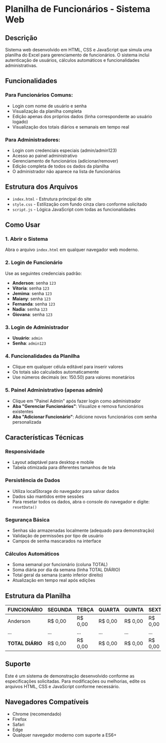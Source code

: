 # Planilha de Funcionários - Sistema Web

## Descrição
Sistema web desenvolvido em HTML, CSS e JavaScript que simula uma planilha do Excel para gerenciamento de funcionários. O sistema inclui autenticação de usuários, cálculos automáticos e funcionalidades administrativas.

## Funcionalidades

### Para Funcionários Comuns:
- Login com nome de usuário e senha
- Visualização da planilha completa
- Edição apenas dos próprios dados (linha correspondente ao usuário logado)
- Visualização dos totais diários e semanais em tempo real

### Para Administradores:
- Login com credenciais especiais (admin/admin123)
- Acesso ao painel administrativo
- Gerenciamento de funcionários (adicionar/remover)
- Edição completa de todos os dados da planilha
- O administrador não aparece na lista de funcionários

## Estrutura dos Arquivos

- `index.html` - Estrutura principal do site
- `style.css` - Estilização com fundo cinza claro conforme solicitado
- `script.js` - Lógica JavaScript com todas as funcionalidades

## Como Usar

### 1. Abrir o Sistema
Abra o arquivo `index.html` em qualquer navegador web moderno.

### 2. Login de Funcionário
Use as seguintes credenciais padrão:
- **Anderson**: senha `123`
- **Vitoria**: senha `123`
- **Jemima**: senha `123`
- **Maiany**: senha `123`
- **Fernanda**: senha `123`
- **Nadia**: senha `123`
- **Giovana**: senha `123`

### 3. Login de Administrador
- **Usuário**: `admin`
- **Senha**: `admin123`

### 4. Funcionalidades da Planilha
- Clique em qualquer célula editável para inserir valores
- Os totais são calculados automaticamente
- Use números decimais (ex: 150.50) para valores monetários

### 5. Painel Administrativo (apenas admin)
- Clique em "Painel Admin" após fazer login como administrador
- **Aba "Gerenciar Funcionários"**: Visualize e remova funcionários existentes
- **Aba "Adicionar Funcionário"**: Adicione novos funcionários com senha personalizada

## Características Técnicas

### Responsividade
- Layout adaptável para desktop e mobile
- Tabela otimizada para diferentes tamanhos de tela

### Persistência de Dados
- Utiliza localStorage do navegador para salvar dados
- Dados são mantidos entre sessões
- Para resetar todos os dados, abra o console do navegador e digite: `resetData()`

### Segurança Básica
- Senhas são armazenadas localmente (adequado para demonstração)
- Validação de permissões por tipo de usuário
- Campos de senha mascarados na interface

### Cálculos Automáticos
- Soma semanal por funcionário (coluna TOTAL)
- Soma diária por dia da semana (linha TOTAL DIÁRIO)
- Total geral da semana (canto inferior direito)
- Atualização em tempo real após edições

## Estrutura da Planilha

| FUNCIONÁRIO | SEGUNDA | TERÇA | QUARTA | QUINTA | SEXTA | TOTAL |
|-------------|---------|-------|---------|---------|-------|-------|
| Anderson    | R$ 0,00 | R$ 0,00 | R$ 0,00 | R$ 0,00 | R$ 0,00 | R$ 0,00 |
| ...         | ...     | ...   | ...     | ...     | ...   | ...   |
| **TOTAL DIÁRIO** | R$ 0,00 | R$ 0,00 | R$ 0,00 | R$ 0,00 | R$ 0,00 | R$ 0,00 |

## Suporte
Este é um sistema de demonstração desenvolvido conforme as especificações solicitadas. Para modificações ou melhorias, edite os arquivos HTML, CSS e JavaScript conforme necessário.

## Navegadores Compatíveis
- Chrome (recomendado)
- Firefox
- Safari
- Edge
- Qualquer navegador moderno com suporte a ES6+

